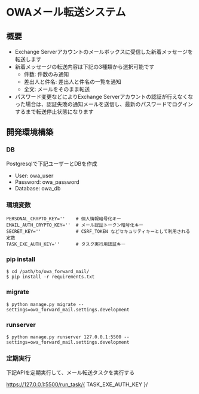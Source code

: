 # OWAメール転送システム
## 概要
 - Exchange Serverアカウントのメールボックスに受信した新着メッセージを転送します
 - 新着メッセージの転送内容は下記の3種類から選択可能です
   - 件数: 件数のみ通知
   - 差出人と件名: 差出人と件名の一覧を通知
   - 全文: メールをそのまま転送
 - パスワード変更などによりExchange Serverアカウントの認証が行えなくなった場合は、認証失敗の通知メールを送信し、最新のパスワードでログインするまで転送停止状態になります

## 開発環境構築
### DB
Postgresqlで下記ユーザーとDBを作成
 - User: owa_user
 - Password: owa_password
 - Database: owa_db

### 環境変数
```
PERSONAL_CRYPTO_KEY=''    # 個人情報暗号化キー
EMAIL_AUTH_CRYPTO_KEY=''  # メール認証トークン暗号化キー
SECRET_KEY=''             # CSRF_TOKEN などセキュリティキーとして利用される定数
TASK_EXE_AUTH_KEY=''      # タスク実行用認証キー
```

### pip install
```
$ cd /path/to/owa_forward_mail/
$ pip install -r requirements.txt
```

### migrate
```
$ python manage.py migrate --settings=owa_forward_mail.settings.development
```

### runserver
```
$ python manage.py runserver 127.0.0.1:5500 --settings=owa_forward_mail.settings.development
```

### 定期実行
下記APIを定期実行して、メール転送タスクを実行する

https://127.0.0.1:5500/run_task/{ TASK_EXE_AUTH_KEY }/
